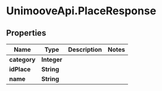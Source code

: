 # UnimooveApi.PlaceResponse

## Properties
Name | Type | Description | Notes
------------ | ------------- | ------------- | -------------
**category** | **Integer** |  | 
**idPlace** | **String** |  | 
**name** | **String** |  | 


